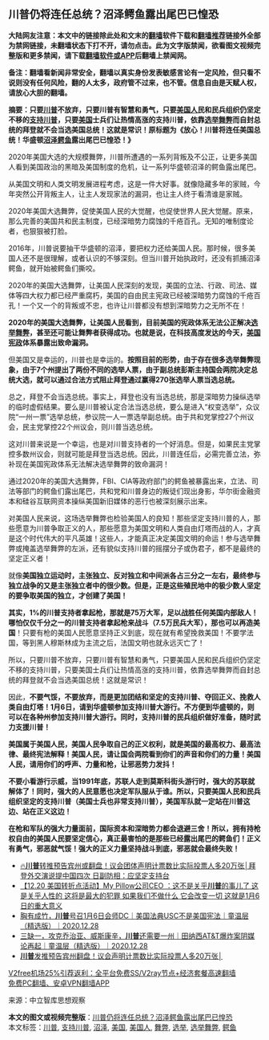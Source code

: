  <h2>川普仍将连任总统？沼泽鳄鱼露出尾巴已惶恐</h2> <p class="notice"><b>大陆网友注意：本文中的链接除此处和文末的<a href="https://github.com/bannedbook/fanqiang" >翻墙</a>软件下载和<a href="https://github.com/killgcd/justmysocks/blob/master/README.md">翻墙推荐</a>链接外全部为禁网链接，未翻墙状态下打不开，请勿点击。此为文字版禁闻，欲看图文视频完整版和更多禁闻，请下载<a href="https://github.com/bannedbook/fanqiang">翻墙软件或APP</a>后翻墙上禁闻网。</p><p>备注：翻墙看新闻非常安全，翻墙以真实身份发表敏感言论有一定风险，但只看不说则没有任何风险，翻的人太多，政府管不过来，也不管。信息自由是天赋人权，请放心大胆的翻墙。</b></p>  <div class="entry"> <p id="conimg"><strong>摘要：</strong><strong>只要<a href="https://www.bannedbook.org/bnews/tag/%e5%b7%9d%e6%99%ae/" class="st_tag internal_tag" rel="tag" title="标签 川普 下的日志">川普</a>不放弃，只要川普有智慧和勇气，只要<a href="https://www.bannedbook.org/bnews/tag/%E7%BE%8E%E5%9B%BD%E4%BA%BA/" class="st_tag internal_tag" rel="tag" title="标签 美国人 下的日志">美国人</a>民和民兵组织仍坚定不移的<a href="https://www.bannedbook.org/bnews/tag/%E6%94%AF%E6%8C%81%E5%B7%9D%E6%99%AE/" class="st_tag internal_tag" rel="tag" title="标签 支持川普 下的日志">支持川普</a>，只要<a href="https://www.bannedbook.org/bnews/tag/%e7%be%8e%e5%9b%bd/" class="st_tag internal_tag" rel="tag" title="标签 美国 下的日志">美国</a>士兵们让热情高涨的支持川普，依靠<a href="https://www.bannedbook.org/bnews/tag/%e9%80%89%e4%b8%be/" class="st_tag internal_tag" rel="tag" title="标签 选举 下的日志">选举</a><a href="https://www.bannedbook.org/bnews/tag/%E8%88%9E%E5%BC%8A/" class="st_tag internal_tag" rel="tag" title="标签 舞弊 下的日志">舞弊</a>而自封总统的拜登就不会当选美国总统！这就是常识！原标题为</strong><strong>《放心！川普将连任美国总统！华盛顿<a href="https://www.bannedbook.org/bnews/tag/%E6%B2%BC%E6%B3%BD/" class="st_tag internal_tag" rel="tag" title="标签 沼泽 下的日志">沼泽</a><a href="https://www.bannedbook.org/bnews/tag/%e9%b3%84%e9%b1%bc/" class="st_tag internal_tag" rel="tag" title="标签 鳄鱼 下的日志">鳄鱼</a>露出尾巴已惶恐！》</strong></p> <p>2020年美国大选的大规模舞弊，川普所遭遇的一系列背叛及不公正，让更多美国人看到美国政治的黑暗及美国制度的危机，让一系列华盛顿沼泽的鳄鱼露出尾巴。</p> <p>从美国文明和人类文明发展进程考虑，这是一件大好事。就像隐藏多年的家贼，今年突然公开背叛主人，让主人发现家法的漏洞，也让主人终于看清谁是家贼。</p> <p>2020年美国大选舞弊，促使美国人民的大觉醒，也促使世界人民大觉醒。原来，那么完善的美国共和民主制度，已经深暗势力腐蚀的千疮百孔。无知的唯制度论者，也狠狠被打脸。</p> <p>2016年，川普说要抽干华盛顿的沼泽，要把权力还给美国人民。那时候，很多美国人还不是很理解，或者认识的不够深刻。但当川普开始执政时，还没有抓捕沼泽鳄鱼，就开始被鳄鱼们撕咬。</p>  <p>2020年的美国大选舞弊，让美国人民深刻的发现，美国的立法、行政、司法、媒体等四大权力都已经严重腐朽，美国的自由民主宪政已经被深暗势力腐蚀的千疮百孔！一个又一个的背叛或不忠，也许让川普都没有想到深暗势力之无所不在！</p> <p><strong>2020年的美国大选舞弊，让美国人民看到，目前美国的宪政体系无法公正解决<a href="https://www.bannedbook.org/bnews/tag/%E9%80%89%E4%B8%BE%E8%88%9E%E5%BC%8A/" class="st_tag internal_tag" rel="tag" title="标签 选举舞弊 下的日志">选举舞弊</a>，甚至还可能让舞弊者获得成功。也就是说，在科技高度发达的今天，<span class='wp_keywordlink'><a href="https://www.bannedbook.org/forum2/topic913.html" title="《美国宪政历程：影响美国的25个司法大案》" target="_blank">美国宪政</a></span>体系暴露出致命漏洞。</strong></p> <p>但美国又是幸运的，川普也是幸运的。<strong>按照目前的形势，由于存在很多选举舞弊现象，由于7个州提出了两份不同的选举人票，由于副总统彭斯主持国会两院决定总统大选，就可以通过合法方式阻止拜登通过赢得270张选举人票当选总统。</strong></p> <p>总之，拜登不会当选总统。事实上，拜登也没有当选总统，那是深暗势力操纵选举的临时虚假结果。要么是川普被认定合法当选总统，要么是进入“权变选举”，众议院“一州一票”选举总统，参议院一人一票选举副总统。由于共和党掌控27个州议会，民主党掌控22个州议会，则川普当选总统。</p> <p>这对川普来说是一个幸运，也是对川普支持者的一个好消息。但是，如果民主党掌控多数州议会，则就可能是拜登当选总统。因此，川普连任后，必需完善立法，弥补现在美国宪政体系无法解决选举舞弊的致命漏洞！</p>  <p>通过2020年的美国大选舞弊，FBI、CIA等政府部门的鳄鱼被暴露出来，立法、司法等部门的鳄鱼们露出尾巴，共和党和川普身边的叛徒们现出身影，华尔街金融资本和硅谷互联网资本操纵美国新旧媒体的恶行也被深刻展示出来。</p> <p>对美国人民来说，这场选举舞弊也检验美国人的良知！那些坚定支持川普的人，那些愿意为川普争取正义的人，那些愿意为美国文明和人类自由灯塔而战的人，才真是这个时代伟大的平凡英雄！这些人，才能真正决定美国文明的命运！参与选举舞弊或掩盖选举舞弊的左派，还有貌似支持川普的摇摆分子或伪君子，都不是最终的坚定正义者！</p> <p>就像<strong>美国独立运动时，主张独立、反对独立和中间派各占三分之一左右，最终参与独立战争的又是主张独立者中的很少数。但是，正是这些殖民地中的极少数人坚定的要争取美国的独立，才创建了美国！</strong></p> <p><strong>其实，1%的川普支持者拿起枪，那就是75万大军，足以战胜任何美国内部敌人！哪怕仅仅千分之一的川普支持者拿起枪来战斗（7.5万民兵大军），那也可以再造美国</strong>！只要有枪的美国人民愿意坚持正义到底，现在就有希望挽救美国！不要学法国，等到黑人穆斯林成为主流之后，法国文明也就永远灭亡了！</p> <p>所以，只要川普不放弃，只要川普有智慧和勇气，只要美国人民和民兵组织仍坚定不移的支持川普，只要美国士兵们让热情高涨的支持川普，依靠选举舞弊而自封总统的拜登就不会当选美国总统！这就是常识！</p>  <p>因此，<strong>不要气馁，不要放弃，而是更加团结和坚定的支持川普、夺回正义、挽救人类自由灯塔！1月6日，请到华盛顿参加支持川普大游行。不方便到华盛顿的，则可以在各种州参加支持川普大游行。同时，支持川普的民兵组织做好准备，随时武力支援川普！</strong></p> <p><strong>美国属于美国人民，美国人民争取自己的正义权利，就是美国的最高权力、最高法律、最终宪法解释！美国人民，请让国会两院看到你们的声音和你们的力量！美国人民，请用你们的呼声、力量和枪，让邪恶势力发抖！</strong></p> <p><strong>不要小看游行示威，当1991年底，苏联人走到莫斯科街头游行时，强大的苏联就解体了！同时，强大的人民意愿也决定军队服从于谁。所以，只要美国人民和民兵组织坚定的支持川普（美国士兵也非常支持川普），美国军队就一定站在川普这边、站在正义这边！</strong></p> <p><strong>在枪和军队的强大力量面前，国际资本和深暗势力都会退避三舍！所以，拥有持枪权自由的美国人民要坚定信心，真正最害怕的是那些已经露出尾巴的鳄鱼们！正义有勇气，邪恶就气馁！强大的正义力量坚持战斗到底，邪恶就会最终失败！</strong></p> <ul class='op-related-articles' title='相关阅读'> <li><a href='https://www.bannedbook.org/bnews/taiwannews/20201229/1457134.html' target='_blank'>🔥<b>川普</b>转推预告宾州或翻盘！议会团体声明计票数比实际投票人多20万张│拜登外交演说提中国四次 日副防相：应坚定支持台</a></li> <li><a href='https://www.bannedbook.org/bnews/bannedvideo/20201229/1457115.html' target='_blank'>【12.20 美国转折点活动】My Pillow公司CEO ：这不是关乎<b>川普</b>的事儿了  这是关乎人性的 这将是最大的犯罪 如果我们不做什么 它会改变一切 这就是1月6日的重大意义</a></li> <li><a href='https://www.bannedbook.org/bnews/taiwannews/20201229/1457108.html' target='_blank'>胸有成竹，<b>川普</b>号召1月6日会师DC｜美国法典USC不是美国宪法｜童温层（精选版）｜2020.12.28</a></li> <li><a href='https://www.bannedbook.org/bnews/taiwannews/20201229/1457107.html' target='_blank'>三缺一，攻克乔治亚、威斯康辛，<b>川普</b>还需要一州｜田纳西AT&amp;T爆炸案阴媒论再起｜童温层（精选版）｜2020.12.28</a></li> <li><a href='https://www.bannedbook.org/bnews/taiwannews/20201229/1457089.html' target='_blank'><b>川普</b>发推预告宾州翻盘！议会声明计票数比实际投票人多20万张│</a></li> </ul> <p class="texttj"> <a href="https://www.bannedbook.org/forum23/topic22702.html" target="_blank">V2free机场25%引荐返利：全平台免费SS/V2ray节点+经济套餐高速翻墙</a><br/> <a href="https://github.com/bannedbook/fanqiang/wiki/%E7%A6%81%E9%97%BB%E7%BD%91%E5%AE%89%E5%8D%93%E7%BF%BB%E5%A2%99%E6%96%B0%E9%97%BBAPP" target="_blank">免费PC翻墙、安卓VPN翻墙APP</a></p><p> 来源：中立智库思想观察 </p> <a name='sharetosocial'></a>       <div><b>本文的图文或视频完整版</b>：<a href='https://www.bannedbook.org/bnews/comments/20201229/1457168.html'>川普仍将连任总统？沼泽鳄鱼露出尾巴已惶恐</a></div>  </div><!--END ENTRY--> <div class="postfooter"> <div>本文标签：<a href="https://www.bannedbook.org/bnews/tag/%e5%b7%9d%e6%99%ae/" rel="tag">川普</a>, <a href="https://www.bannedbook.org/bnews/tag/%E6%94%AF%E6%8C%81%E5%B7%9D%E6%99%AE/" rel="tag">支持川普</a>, <a href="https://www.bannedbook.org/bnews/tag/%E6%B2%BC%E6%B3%BD/" rel="tag">沼泽</a>, <a href="https://www.bannedbook.org/bnews/tag/%e7%be%8e%e5%9b%bd/" rel="tag">美国</a>, <a href="https://www.bannedbook.org/bnews/tag/%E7%BE%8E%E5%9B%BD%E4%BA%BA/" rel="tag">美国人</a>, <a href="https://www.bannedbook.org/bnews/tag/%E8%88%9E%E5%BC%8A/" rel="tag">舞弊</a>, <a href="https://www.bannedbook.org/bnews/tag/%e9%80%89%e4%b8%be/" rel="tag">选举</a>, <a href="https://www.bannedbook.org/bnews/tag/%E9%80%89%E4%B8%BE%E8%88%9E%E5%BC%8A/" rel="tag">选举舞弊</a>, <a href="https://www.bannedbook.org/bnews/tag/%e9%b3%84%e9%b1%bc/" rel="tag">鳄鱼</a></div>  </div><!--END POSTFOOTER--> 